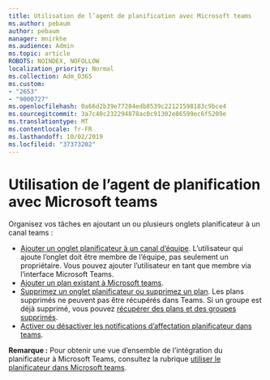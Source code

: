 ```yaml
---
title: Utilisation de l’agent de planification avec Microsoft teams
ms.author: pebaum
author: pebaum
manager: mnirkhe
ms.audience: Admin
ms.topic: article
ROBOTS: NOINDEX, NOFOLLOW
localization_priority: Normal
ms.collection: Adm_O365
ms.custom:
- "2653"
- "9000727"
ms.openlocfilehash: 0a66d2b39e77284edb8539c22121598183c9bce4
ms.sourcegitcommit: 3a7c40c232294878ac0c91302e86599ec6f5209e
ms.translationtype: MT
ms.contentlocale: fr-FR
ms.lasthandoff: 10/02/2019
ms.locfileid: "37373202"
---
```

# <a name="using-planner-with-microsoft-teams"></a>Utilisation de l’agent de planification avec Microsoft teams

Organisez vos tâches en ajoutant un ou plusieurs onglets planificateur à un canal teams : 

- [Ajouter un onglet planificateur à un canal d’équipe](https://support.office.com/article/62798a9f-e8f7-4722-a700-27dd28a06ee0#bkmk_addaplannertabtoateamchannel). L’utilisateur qui ajoute l’onglet doit être membre de l’équipe, pas seulement un propriétaire. Vous pouvez ajouter l’utilisateur en tant que membre via l’interface Microsoft Teams.
- [Ajouter un plan existant à Microsoft teams](https:/techcommunity.microsoft.com/t5/Planner-Blog/Bringing-a-Plan-into-Microsoft-Teams/ba-p/57463).
- [Supprimez un onglet planificateur ou supprimez un plan](https://support.office.com/article/62798a9f-e8f7-4722-a700-27dd28a06ee0#bkmk_removeaplannertabordeleteaplan). Les plans supprimés ne peuvent pas être récupérés dans Teams. Si un groupe est déjà supprimé, vous pouvez [récupérer des plans et des groupes supprimés](https://blogs.msdn.microsoft.com/brismith/2017/03/29/microsoft-planner-now-you-can-recover-deleted-plans-and-groups).
- [Activer ou désactiver les notifications d’affectation planificateur dans teams](https://support.office.com/article/62798a9f-e8f7-4722-a700-27dd28a06ee0#bkmk_getplannerassignmentnotificationsinteams).

**Remarque :** Pour obtenir une vue d’ensemble de l’intégration du planificateur à Microsoft Teams, consultez la rubrique [utiliser le planificateur dans Microsoft teams](https://support.office.com/article/62798a9f-e8f7-4722-a700-27dd28a06ee0).